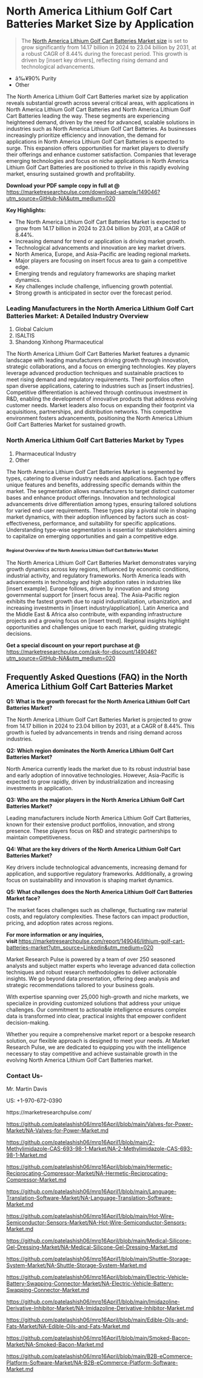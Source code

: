 <h1>North America Lithium Golf Cart Batteries Market&nbsp;Size by Application</h1><blockquote><p>The <a href="https://marketresearchpulse.com/download-sample/149046?utm_source=GitHub-NA&amp;utm_medium=020">North America Lithium Golf Cart Batteries Market size</a> is set to grow significantly from 14.17 billion in 2024 to 23.04 billion by 2031, at a robust CAGR of 8.44% during the forecast period. This growth is driven by [insert key drivers], reflecting rising demand and technological advancements.</p></blockquote><ul><li>â‰¥90% Purity<li> Other</li></ul><p>The North America Lithium Golf Cart Batteries market size by application reveals substantial growth across several critical areas, with applications in North America Lithium Golf Cart Batteries and North America Lithium Golf Cart Batteries leading the way. These segments are experiencing heightened demand, driven by the need for advanced, scalable solutions in industries such as North America Lithium Golf Cart Batteries. As businesses increasingly prioritize efficiency and innovation, the demand for applications in North America Lithium Golf Cart Batteries is expected to surge. This expansion offers opportunities for market players to diversify their offerings and enhance customer satisfaction. Companies that leverage emerging technologies and focus on niche applications in North America Lithium Golf Cart Batteries are positioned to thrive in this rapidly evolving market, ensuring sustained growth and profitability.</p><p><strong>Download your PDF sample copy in full at @ </strong><a href="https://marketresearchpulse.com/download-sample/149046?utm_source=GitHub-NA&amp;utm_medium=020">https://marketresearchpulse.com/download-sample/149046?utm_source=GitHub-NA&amp;utm_medium=020</a></p><p><strong>Key Highlights: </strong></p><ul><li>The North America Lithium Golf Cart Batteries Market is expected to grow from 14.17 billion in 2024 to 23.04 billion by 2031, at a CAGR of 8.44%.</li><li>Increasing demand for trend or application is driving market growth.</li><li>Technological advancements and innovation are key market drivers.</li><li>North America, Europe, and Asia-Pacific are leading regional markets.</li><li>Major players are focusing on insert focus area to gain a competitive edge.</li><li>Emerging trends and regulatory frameworks are shaping market dynamics.</li><li>Key challenges include challenge, influencing growth potential.</li><li>Strong growth is anticipated in sector over the forecast period.</li></ul><h3>Leading Manufacturers in the North America Lithium Golf Cart Batteries Market: A Detailed Industry Overview</h3><ol><li>Global Calcium</li><li>ISALTIS</li><li>Shandong Xinhong Pharmaceutical</li></ol><div class="flex max-w-full flex-col flex-grow"><div class="min-h-8 text-message flex w-full flex-col items-end gap-2 whitespace-normal break-words [.text-message+&amp;]:mt-5" dir="auto" data-message-author-role="assistant" data-message-id="fd8432e4-4910-450d-b182-61b7bfb0a01f" data-message-model-slug="gpt-4o"><div class="flex w-full flex-col gap-1 empty:hidden first:pt-[3px]"><div class="markdown prose w-full break-words dark:prose-invert light"><p>The North America Lithium Golf Cart Batteries Market features a dynamic landscape with leading manufacturers driving growth through innovation, strategic collaborations, and a focus on emerging technologies. Key players leverage advanced production techniques and sustainable practices to meet rising demand and regulatory requirements. Their portfolios often span diverse applications, catering to industries such as [insert industries]. Competitive differentiation is achieved through continuous investment in R&amp;D, enabling the development of innovative products that address evolving customer needs. Market leaders also focus on expanding their footprint via acquisitions, partnerships, and distribution networks. This competitive environment fosters advancements, positioning the North America Lithium Golf Cart Batteries Market for sustained growth.</p></div></div></div></div><h3>North America Lithium Golf Cart Batteries Market by Types</h3><ol><li>Pharmaceutical Industry<li> Other</li></ol><div class="flex max-w-full flex-col flex-grow"><div class="min-h-8 text-message flex w-full flex-col items-end gap-2 whitespace-normal break-words [.text-message+&amp;]:mt-5" dir="auto" data-message-author-role="assistant" data-message-id="084470be-0bb7-4664-bddf-5156b4f41249" data-message-model-slug="gpt-4o-mini"><div class="flex w-full flex-col gap-1 empty:hidden first:pt-[3px]"><div class="markdown prose w-full break-words dark:prose-invert light"><p>The North America Lithium Golf Cart Batteries Market is segmented by types, catering to diverse industry needs and applications. Each type offers unique features and benefits, addressing specific demands within the market. The segmentation allows manufacturers to target distinct customer bases and enhance product offerings. Innovation and technological advancements drive differentiation among types, ensuring tailored solutions for varied end-user requirements. These types play a pivotal role in shaping market dynamics, with their adoption influenced by factors such as cost-effectiveness, performance, and suitability for specific applications. Understanding type-wise segmentation is essential for stakeholders aiming to capitalize on emerging opportunities and gain a competitive edge.</p></div></div></div></div><h3><span style="font-size: 11px;">Regional Overview of the North America Lithium Golf Cart Batteries Market</span></h3><div class="flex max-w-full flex-col flex-grow"><div class="min-h-8 text-message flex w-full flex-col items-end gap-2 whitespace-normal break-words [.text-message+&amp;]:mt-5" dir="auto" data-message-author-role="assistant" data-message-id="e9038762-ce64-4e30-91c9-9bd413514231" data-message-model-slug="gpt-4o-mini"><div class="flex w-full flex-col gap-1 empty:hidden first:pt-[3px]"><div class="markdown prose w-full break-words dark:prose-invert light"><p>The North America Lithium Golf Cart Batteries Market demonstrates varying growth dynamics across key regions, influenced by economic conditions, industrial activity, and regulatory frameworks. North America leads with advancements in technology and high adoption rates in industries like [insert example]. Europe follows, driven by innovation and strong governmental support for [insert focus area]. The Asia-Pacific region exhibits the fastest growth due to rapid industrialization, urbanization, and increasing investments in [insert industry/application]. Latin America and the Middle East &amp; Africa also contribute, with expanding infrastructure projects and a growing focus on [insert trend]. Regional insights highlight opportunities and challenges unique to each market, guiding strategic decisions.</p></div></div></div></div><p><strong>Get a special discount on your report purchase at @ </strong><a href="https://marketresearchpulse.com/ask-for-discount/149046?utm_source=GitHub-NA&amp;utm_medium=020">https://marketresearchpulse.com/ask-for-discount/149046?utm_source=GitHub-NA&amp;utm_medium=020</a></p><h2>Frequently Asked Questions (FAQ) in the North America Lithium Golf Cart Batteries Market</h2><p><strong>Q1: What is the growth forecast for the North America Lithium Golf Cart Batteries Market?</strong></p><p>The North America Lithium Golf Cart Batteries Market is projected to grow from 14.17 billion in 2024 to 23.04 billion by 2031, at a CAGR of 8.44%. This growth is fueled by advancements in trends and rising demand across industries.</p><p><strong>Q2: Which region dominates the North America Lithium Golf Cart Batteries Market?</strong></p><p>North America currently leads the market due to its robust industrial base and early adoption of innovative technologies. However, Asia-Pacific is expected to grow rapidly, driven by industrialization and increasing investments in application.</p><p><strong>Q3: Who are the major players in the North America Lithium Golf Cart Batteries Market?</strong></p><p>Leading manufacturers include North America Lithium Golf Cart Batteries, known for their extensive product portfolios, innovation, and strong presence. These players focus on R&amp;D and strategic partnerships to maintain competitiveness.</p><p><strong>Q4: What are the key drivers of the North America Lithium Golf Cart Batteries Market?</strong></p><p>Key drivers include technological advancements, increasing demand for application, and supportive regulatory frameworks. Additionally, a growing focus on sustainability and innovation is shaping market dynamics.</p><p><strong>Q5: What challenges does the North America Lithium Golf Cart Batteries Market face?</strong></p><p>The market faces challenges such as challenge, fluctuating raw material costs, and regulatory complexities. These factors can impact production, pricing, and adoption rates across regions.</p><p><strong>For more information or any inquiries, visit&nbsp;</strong><a href="https://marketresearchpulse.com/report/149046/lithium-golf-cart-batteries-market?utm_source=Linkedin&utm_medium=020">https://marketresearchpulse.com/report/149046/lithium-golf-cart-batteries-market?utm_source=Linkedin&utm_medium=020</a></p><p>Market Research Pulse is powered by a team of over 250 seasoned analysts and subject matter experts who leverage advanced data collection techniques and robust research methodologies to deliver actionable insights. We go beyond data presentation, offering deep analysis and strategic recommendations tailored to your business goals.</p><p>With expertise spanning over 25,000 high-growth and niche markets, we specialize in providing customized solutions that address your unique challenges. Our commitment to actionable intelligence ensures complex data is transformed into clear, practical insights that empower confident decision-making.</p><p>Whether you require a comprehensive market report or a bespoke research solution, our flexible approach is designed to meet your needs. At Market Research Pulse, we are dedicated to equipping you with the intelligence necessary to stay competitive and achieve sustainable growth in the evolving North America Lithium Golf Cart Batteries market.</p><h3><strong>Contact Us-</strong></h3><p>Mr. Martin Davis</p><p>US: +1-970-672-0390</p><p>https://marketresearchpulse.com/</p><p><a href="https://github.com/patelashish06/mrp16April/blob/main/Valves-for-Power-Market/NA-Valves-for-Power-Market.md">https://github.com/patelashish06/mrp16April/blob/main/Valves-for-Power-Market/NA-Valves-for-Power-Market.md</a></p><p><a href="https://github.com/patelashish06/mrp16April1/blob/main/2-Methylimidazole-CAS-693-98-1-Market/NA-2-Methylimidazole-CAS-693-98-1-Market.md">https://github.com/patelashish06/mrp16April1/blob/main/2-Methylimidazole-CAS-693-98-1-Market/NA-2-Methylimidazole-CAS-693-98-1-Market.md</a></p><p><a href="https://github.com/patelashish06/mrp16April/blob/main/Hermetic-Reciprocating-Compressor-Market/NA-Hermetic-Reciprocating-Compressor-Market.md">https://github.com/patelashish06/mrp16April/blob/main/Hermetic-Reciprocating-Compressor-Market/NA-Hermetic-Reciprocating-Compressor-Market.md</a></p><p><a href="https://github.com/patelashish06/mrp16April1/blob/main/Language-Translation-Software-Market/NA-Language-Translation-Software-Market.md">https://github.com/patelashish06/mrp16April1/blob/main/Language-Translation-Software-Market/NA-Language-Translation-Software-Market.md</a></p><p><a href="https://github.com/patelashish06/mrp16April1/blob/main/Hot-Wire-Semiconductor-Sensors-Market/NA-Hot-Wire-Semiconductor-Sensors-Market.md">https://github.com/patelashish06/mrp16April1/blob/main/Hot-Wire-Semiconductor-Sensors-Market/NA-Hot-Wire-Semiconductor-Sensors-Market.md</a></p><p><a href="https://github.com/patelashish06/mrp16April/blob/main/Medical-Silicone-Gel-Dressing-Market/NA-Medical-Silicone-Gel-Dressing-Market.md">https://github.com/patelashish06/mrp16April/blob/main/Medical-Silicone-Gel-Dressing-Market/NA-Medical-Silicone-Gel-Dressing-Market.md</a></p><p><a href="https://github.com/patelashish06/mrp16April1/blob/main/Shuttle-Storage-System-Market/NA-Shuttle-Storage-System-Market.md">https://github.com/patelashish06/mrp16April1/blob/main/Shuttle-Storage-System-Market/NA-Shuttle-Storage-System-Market.md</a></p><p><a href="https://github.com/patelashish06/mrp16April/blob/main/Electric-Vehicle-Battery-Swapping-Connector-Market/NA-Electric-Vehicle-Battery-Swapping-Connector-Market.md">https://github.com/patelashish06/mrp16April/blob/main/Electric-Vehicle-Battery-Swapping-Connector-Market/NA-Electric-Vehicle-Battery-Swapping-Connector-Market.md</a></p><p><a href="https://github.com/patelashish06/mrp16April1/blob/main/Imidazoline-Derivative-Inhibitor-Market/NA-Imidazoline-Derivative-Inhibitor-Market.md">https://github.com/patelashish06/mrp16April1/blob/main/Imidazoline-Derivative-Inhibitor-Market/NA-Imidazoline-Derivative-Inhibitor-Market.md</a></p><p><a href="https://github.com/patelashish06/mrp16April/blob/main/Edible-Oils-and-Fats-Market/NA-Edible-Oils-and-Fats-Market.md">https://github.com/patelashish06/mrp16April/blob/main/Edible-Oils-and-Fats-Market/NA-Edible-Oils-and-Fats-Market.md</a></p><p><a href="https://github.com/patelashish06/mrp16April1/blob/main/Smoked-Bacon-Market/NA-Smoked-Bacon-Market.md">https://github.com/patelashish06/mrp16April1/blob/main/Smoked-Bacon-Market/NA-Smoked-Bacon-Market.md</a></p><p><a href="https://github.com/patelashish06/mrp16April/blob/main/B2B-eCommerce-Platform-Software-Market/NA-B2B-eCommerce-Platform-Software-Market.md">https://github.com/patelashish06/mrp16April/blob/main/B2B-eCommerce-Platform-Software-Market/NA-B2B-eCommerce-Platform-Software-Market.md</a></p>
